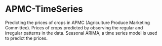 # APMC-TimeSeries
Predicting the prices of crops in APMC (Agriculture Produce Marketing Committee). Prices of crops predicted by observing the regular and irregular patterns in the data. Seasonal ARIMA, a time series model is used to predict the prices.
